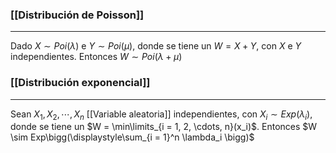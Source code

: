 
### [[Distribución de Poisson]]
---
Dado $X \sim Poi(\lambda)$ e $Y \sim Poi(\mu)$, donde se tiene un $W = X + Y$, con $X$ e $Y$ independientes. Entonces $W \sim Poi(\lambda + \mu)$

### [[Distribución exponencial]]
---
Sean $X_1, X_2, \cdots, X_n$ [[Variable aleatoria]] independientes, con $X_i \sim Exp(\lambda_i)$, donde se tiene un $W = \min\limits_{i = 1, 2, \cdots, n}(x_i)$. Entonces $W \sim Exp\bigg(\displaystyle\sum_{i = 1}^n \lambda_i \bigg)$ 
